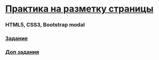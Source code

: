 # [Практика на разметку страницы](https://dmitryhniezdilov.github.io/practice_markup/)

### HTML5, CSS3, Bootstrap modal
### [Задание](https://dmitryhniezdilov.github.io/practice_markup/Задание.pdf)
### [Доп задания](https://dmitryhniezdilov.github.io/practice_markup/Доп_задания.pdf)
